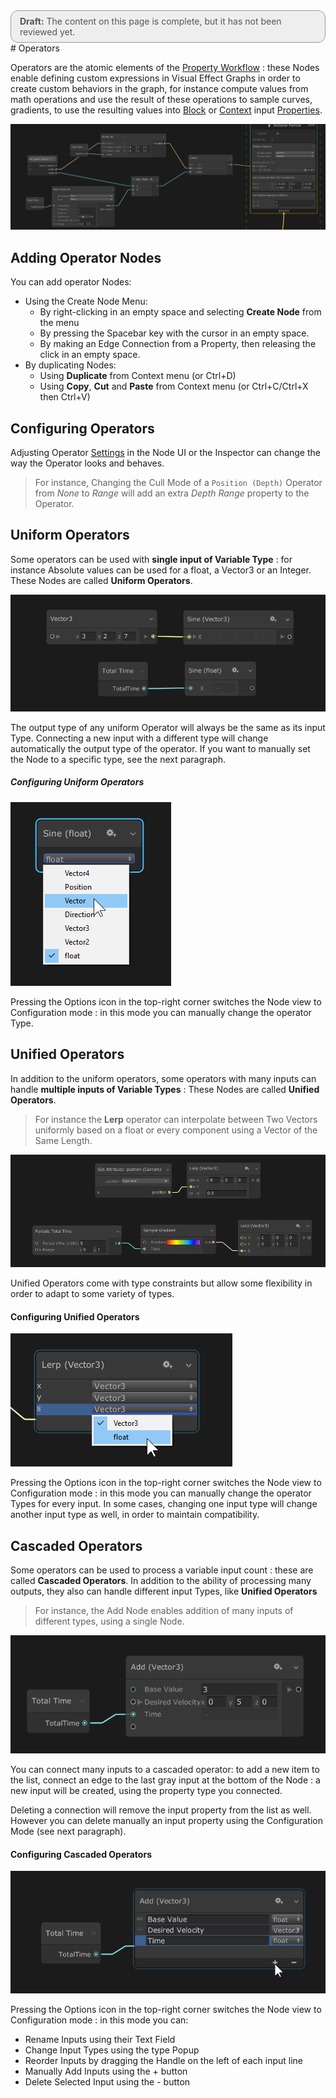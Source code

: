 <div style="border: solid 1px #999; border-radius:12px; background-color:#EEE; padding: 8px; padding-left:14px; color: #555; font-size:14px;"><b>Draft:</b> The content on this page is complete, but it has not been reviewed yet.</div>
# Operators

Operators are the atomic elements of the [Property Workflow](GraphLogicAndPhilosophy.md#property-workflow-horizontal-logic) : these Nodes enable defining custom expressions in Visual Effect Graphs in order to create custom behaviors in the graph, for instance compute values from math operations and use the result of these operations to sample curves, gradients, to use the resulting values into [Block](Blocks.md) or [Context](Contexts.md) input [Properties](Properties.md).

![Operators](Images/Operators.png)

## Adding Operator Nodes

You can add operator Nodes:

* Using the Create Node Menu:
  * By right-clicking in an empty space and selecting **Create Node** from the menu
  * By pressing the Spacebar key with the cursor in an empty space.
  * By making an Edge Connection from a Property, then releasing the click in an empty space.
* By duplicating Nodes:
  * Using **Duplicate** from Context menu (or Ctrl+D)
  * Using **Copy**, **Cut** and **Paste** from Context menu (or Ctrl+C/Ctrl+X then Ctrl+V)

## Configuring Operators

Adjusting Operator [Settings](GraphLogicAndPhilosophy.md#settings) in the Node UI or the Inspector can change the way the Operator looks and behaves. 

> For instance, Changing the Cull Mode of a `Position (Depth)` Operator  from *None* to *Range* will add an extra *Depth Range* property to the Operator.

## Uniform Operators

Some operators can be used with **single input of Variable Type** : for instance Absolute values can be used for a float, a Vector3 or an Integer. These Nodes are called **Uniform Operators**.

![](Images/OperatorsUniform.png)

The output type of any uniform Operator will always be the same as its input Type. Connecting a new input with a different type will change automatically the output type of the operator. If you want to manually set the Node to a specific type, see the next paragraph.

##### Configuring Uniform Operators

![](Images/OperatorsUniformOptions.png)

Pressing the Options icon in the top-right corner switches the Node view to Configuration mode : in this mode you can manually change the operator Type.

## Unified Operators

In addition to the uniform operators, some operators with many inputs can handle **multiple inputs of Variable Types** : These Nodes are called **Unified Operators**.

> For instance the **Lerp** operator can interpolate between Two Vectors uniformly based on a float or every component using a Vector of the Same Length.

![](Images/OperatorsUnified.png)

Unified Operators come with type constraints but allow some flexibility in order to adapt to some variety of types.

#### Configuring Unified Operators

![](Images/OperatorsUnifiedOptions.png)

Pressing the Options icon in the top-right corner switches the Node view to Configuration mode : in this mode you can manually change the operator Types for every input. In some cases, changing one input type will change another input type as well, in order to maintain compatibility.

## Cascaded Operators

Some operators can be used to process a variable input count : these are called **Cascaded Operators**. In addition to the ability of processing many outputs, they also can handle different input Types, like **Unified Operators**

> For instance, the Add Node enables addition of many inputs of different types, using a single Node.

![](Images/OperatorsCascaded.png)

You can connect many inputs to a cascaded operator: to add a new item to the list, connect an edge to the last gray input at the bottom of the Node : a new input will be created, using the property type you connected.

Deleting a connection will remove the input property from the list as well. However you can delete manually an input property using the Configuration Mode (see next paragraph).

#### Configuring Cascaded Operators

![](Images/OperatorsCascadedOptions.png)

Pressing the Options icon in the top-right corner switches the Node view to Configuration mode : in this mode you can:

* Rename Inputs using their Text Field
* Change Input Types using the type Popup
* Reorder Inputs by dragging the Handle on the left of each input line
* Manually Add Inputs using the + button
* Delete Selected Input using the - button







